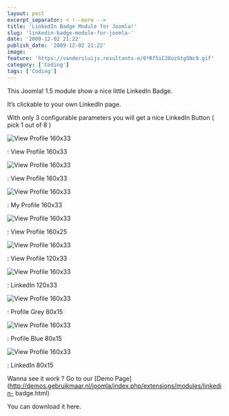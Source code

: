 ```yaml
---
layout: post
excerpt_separator: < !--more -->
title: 'LinkedIn Badge Module for Joomla!'
slug: 'linkedin-badge-module-for-joomla-'
date: '2009-12-02 21:22'
publish_date: '2009-12-02 21:22'
image:
feature: 'https://vandersluijs.resultants-e/0*Rf5iC28ozStgSNc9.gif'
category: ['Coding']
tags: ['Coding']
---
```

This Joomla! 1.5 module show a nice little LinkedIn Badge.  
  
It’s clickable to your own LinkedIn page.  
  
With only 3 configurable parameters you will get a nice LinkedIn Button ( pick
1 out of 8 )

![View Profile 160x33](https://vandersluijs.resultants-e/0*Rf5iC28ozStgSNc9.gif)

: View Profile 160x33

![View Profile 160x33](https://vandersluijs.resultants-e/0*HZJEbyfXvB84KRJ9.gif)

: View Profile 160x33

![View Profile 160x33](https://vandersluijs.resultants-e/0*Ivtzs-TVOawzAw_1.gif)

: My Profile 160x33

![View Profile 160x33](https://vandersluijs.resultants-e/0*wXscKS6FpypdQJea.gif)

: View Profile 160x25

![View Profile 160x33](https://vandersluijs.resultants-e/0*hjXnY7e72gMkmPR1.gif)

: View Profile 120x33

![View Profile 160x33](https://vandersluijs.resultants-e/0*mUetPhWwINed6wYw.gif)

: LinkedIn 120x33

![View Profile 160x33](https://vandersluijs.resultants-e/0*aVP1VPP5gdWJEFul.gif)

: Profile Grey 80x15

![View Profile 160x33](https://vandersluijs.resultants-e/0*1fYW67Nkgx1Qer6m.gif)

: Profile Blue 80x15

![View Profile 160x33](https://vandersluijs.resultants-e/0*t1haA8RMRt5KOJAW.gif)

: LinkedIn 80x15  
  
  
  
  
  
Wanna see it work ? Go to our [Demo
Page](http://demos.gebruikmaar.nl/joomla/index.php/extensions/modules/linkedin-
badge.html)  
  
You can download it here.

